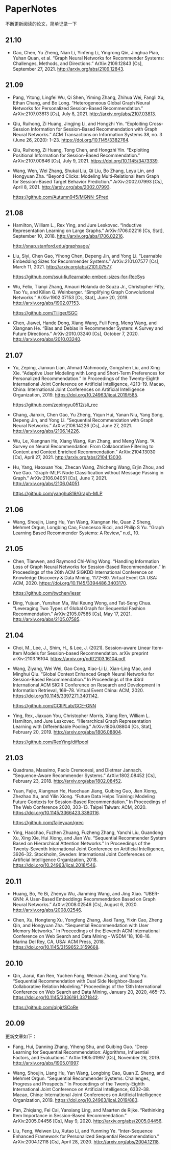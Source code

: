# PaperNotes

不断更新阅读的论文，简单记录一下

## 21.10

- Gao, Chen, Yu Zheng, Nian Li, Yinfeng Li, Yingrong Qin, Jinghua Piao, Yuhan Quan, et al. “Graph Neural Networks for Recommender Systems: Challenges, Methods, and Directions.” ArXiv:2109.12843 [Cs], September 27, 2021. http://arxiv.org/abs/2109.12843.


## 21.09

- Pang, Yitong, Lingfei Wu, Qi Shen, Yiming Zhang, Zhihua Wei, Fangli Xu, Ethan Chang, and Bo Long. “Heterogeneous Global Graph Neural Networks for Personalized Session-Based Recommendation.” ArXiv:2107.03813 [Cs], July 8, 2021. http://arxiv.org/abs/2107.03813.

- Qiu, Ruihong, Zi Huang, Jingjing Li, and Hongzhi Yin. “Exploiting Cross-Session Information for Session-Based Recommendation with Graph Neural Networks.” ACM Transactions on Information Systems 38, no. 3 (June 26, 2020): 1–23. https://doi.org/10.1145/3382764.

- Qiu, Ruihong, Zi Huang, Tong Chen, and Hongzhi Yin. “Exploiting Positional Information for Session-Based Recommendation.” ArXiv:2107.00846 [Cs], July 9, 2021. https://doi.org/10.1145/3473339.

- Wang, Wen, Wei Zhang, Shukai Liu, Qi Liu, Bo Zhang, Leyu Lin, and Hongyuan Zha. “Beyond Clicks: Modeling Multi-Relational Item Graph for Session-Based Target Behavior Prediction.” ArXiv:2002.07993 [Cs], April 8, 2021. http://arxiv.org/abs/2002.07993.

  https://github.com/Autumn945/MGNN-SPred


## 21.08

- Hamilton, William L., Rex Ying, and Jure Leskovec. “Inductive Representation Learning on Large Graphs.” ArXiv:1706.02216 [Cs, Stat], September 10, 2018. http://arxiv.org/abs/1706.02216.

  http://snap.stanford.edu/graphsage/

- Liu, Siyi, Chen Gao, Yihong Chen, Depeng Jin, and Yong Li. “Learnable Embedding Sizes for Recommender Systems.” ArXiv:2101.07577 [Cs], March 11, 2021. http://arxiv.org/abs/2101.07577.

  https://github.com/ssui-liu/learnable-embed-sizes-for-RecSys

- Wu, Felix, Tianyi Zhang, Amauri Holanda de Souza Jr., Christopher Fifty, Tao Yu, and Kilian Q. Weinberger. “Simplifying Graph Convolutional Networks.” ArXiv:1902.07153 [Cs, Stat], June 20, 2019. http://arxiv.org/abs/1902.07153.

  https://github.com/Tiiiger/SGC

- Chen, Jiawei, Hande Dong, Xiang Wang, Fuli Feng, Meng Wang, and Xiangnan He. “Bias and Debias in Recommender System: A Survey and Future Directions.” ArXiv:2010.03240 [Cs], October 7, 2020. http://arxiv.org/abs/2010.03240.


## 21.07

- Yu, Zeping, Jianxun Lian, Ahmad Mahmoody, Gongshen Liu, and Xing Xie. “Adaptive User Modeling with Long and Short-Term Preferences for Personalized Recommendation.” In Proceedings of the Twenty-Eighth International Joint Conference on Artificial Intelligence, 4213–19. Macao, China: International Joint Conferences on Artificial Intelligence Organization, 2019. https://doi.org/10.24963/ijcai.2019/585.

  https://github.com/zepingyu0512/sli_rec

- Chang, Jianxin, Chen Gao, Yu Zheng, Yiqun Hui, Yanan Niu, Yang Song, Depeng Jin, and Yong Li. “Sequential Recommendation with Graph Neural Networks.” ArXiv:2106.14226 [Cs], June 27, 2021. http://arxiv.org/abs/2106.14226.

- Wu, Le, Xiangnan He, Xiang Wang, Kun Zhang, and Meng Wang. “A Survey on Neural Recommendation: From Collaborative Filtering to Content and Context Enriched Recommendation.” ArXiv:2104.13030 [Cs], April 27, 2021. http://arxiv.org/abs/2104.13030.

- Hu, Yang, Haoxuan You, Zhecan Wang, Zhicheng Wang, Erjin Zhou, and Yue Gao. “Graph-MLP: Node Classification without Message Passing in Graph.” ArXiv:2106.04051 [Cs], June 7, 2021. http://arxiv.org/abs/2106.04051.

  https://github.com/yanghu819/Graph-MLP


## 21.06

- Wang, Shoujin, Liang Hu, Yan Wang, Xiangnan He, Quan Z Sheng, Mehmet Orgun, Longbing Cao, Francesco Ricci, and Philip S Yu. “Graph Learning Based Recommender Systems: A Review,” n.d., 10.


## 21.05

- Chen, Tianwen, and Raymond Chi-Wing Wong. “Handling Information Loss of Graph Neural Networks for Session-Based Recommendation.” In Proceedings of the 26th ACM SIGKDD International Conference on Knowledge Discovery & Data Mining, 1172–80. Virtual Event CA USA: ACM, 2020. https://doi.org/10.1145/3394486.3403170.

  https://github.com/twchen/lessr

- Ding, Yujuan, Yunshan Ma, Wai Keung Wong, and Tat-Seng Chua. “Leveraging Two Types of Global Graph for Sequential Fashion Recommendation.” ArXiv:2105.07585 [Cs], May 17, 2021. http://arxiv.org/abs/2105.07585.


## 21.04

- Choi, M., Lee, J., Shim, H., & Lee, J. (2021). Session-aware Linear Item-Item Models for Session-based Recommendation. arXiv preprint arXiv:2103.16104. https://arxiv.org/pdf/2103.16104.pdf

- Wang, Ziyang, Wei Wei, Gao Cong, Xiao-Li Li, Xian-Ling Mao, and Minghui Qiu. “Global Context Enhanced Graph Neural Networks for Session-Based Recommendation.” In Proceedings of the 43rd International ACM SIGIR Conference on Research and Development in Information Retrieval, 169–78. Virtual Event China: ACM, 2020. https://doi.org/10.1145/3397271.3401142.

  https://github.com/CCIIPLab/GCE-GNN

- Ying, Rex, Jiaxuan You, Christopher Morris, Xiang Ren, William L. Hamilton, and Jure Leskovec. “Hierarchical Graph Representation Learning with Differentiable Pooling.” ArXiv:1806.08804 [Cs, Stat], February 20, 2019. http://arxiv.org/abs/1806.08804.

  https://github.com/RexYing/diffpool

## 21.03

- Quadrana, Massimo, Paolo Cremonesi, and Dietmar Jannach. “Sequence-Aware Recommender Systems.” ArXiv:1802.08452 [Cs], February 23, 2018. http://arxiv.org/abs/1802.08452.

- Yuan, Fajie, Xiangnan He, Haochuan Jiang, Guibing Guo, Jian Xiong, Zhezhao Xu, and Yilin Xiong. “Future Data Helps Training: Modeling Future Contexts for Session-Based Recommendation.” In Proceedings of The Web Conference 2020, 303–13. Taipei Taiwan: ACM, 2020. https://doi.org/10.1145/3366423.3380116.

  https://github.com/fajieyuan/grec

- Ying, Haochao, Fuzhen Zhuang, Fuzheng Zhang, Yanchi Liu, Guandong Xu, Xing Xie, Hui Xiong, and Jian Wu. “Sequential Recommender System Based on Hierarchical Attention Networks.” In Proceedings of the Twenty-Seventh International Joint Conference on Artificial Intelligence, 3926–32. Stockholm, Sweden: International Joint Conferences on Artificial Intelligence Organization, 2018. https://doi.org/10.24963/ijcai.2018/546.


## 20.11

- Huang, Bo, Ye Bi, Zhenyu Wu, Jianming Wang, and Jing Xiao. “UBER-GNN: A User-Based Embeddings Recommendation Based on Graph Neural Networks.” ArXiv:2008.02546 [Cs], August 6, 2020. http://arxiv.org/abs/2008.02546.

- Chen, Xu, Hongteng Xu, Yongfeng Zhang, Jiaxi Tang, Yixin Cao, Zheng Qin, and Hongyuan Zha. “Sequential Recommendation with User Memory Networks.” In Proceedings of the Eleventh ACM International Conference on Web Search and Data Mining - WSDM ’18, 108–16. Marina Del Rey, CA, USA: ACM Press, 2018. https://doi.org/10.1145/3159652.3159668.


## 20.10

- Qin, Jiarui, Kan Ren, Yuchen Fang, Weinan Zhang, and Yong Yu. “Sequential Recommendation with Dual Side Neighbor-Based Collaborative Relation Modeling.” Proceedings of the 13th International Conference on Web Search and Data Mining, January 20, 2020, 465–73. https://doi.org/10.1145/3336191.3371842.

  https://github.com/qinjr/SCoRe


## 20.09

更新文章如下：

- Fang, Hui, Danning Zhang, Yiheng Shu, and Guibing Guo. “Deep Learning for Sequential Recommendation: Algorithms, Influential Factors, and Evaluations.” ArXiv:1905.01997 [Cs], November 26, 2019. http://arxiv.org/abs/1905.01997.

- Wang, Shoujin, Liang Hu, Yan Wang, Longbing Cao, Quan Z. Sheng, and Mehmet Orgun. “Sequential Recommender Systems: Challenges, Progress and Prospects.” In Proceedings of the Twenty-Eighth International Joint Conference on Artificial Intelligence, 6332–38. Macao, China: International Joint Conferences on Artificial Intelligence Organization, 2019. https://doi.org/10.24963/ijcai.2019/883.

- Pan, Zhiqiang, Fei Cai, Yanxiang Ling, and Maarten de Rijke. “Rethinking Item Importance in Session-Based Recommendation.” ArXiv:2005.04456 [Cs], May 9, 2020. http://arxiv.org/abs/2005.04456.

- Liu, Feng, Weiwen Liu, Xutao Li, and Yunming Ye. “Inter-Sequence Enhanced Framework for Personalized Sequential Recommendation.” ArXiv:2004.12118 [Cs], April 28, 2020. http://arxiv.org/abs/2004.12118.
